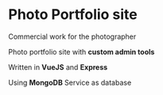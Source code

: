 # Photo Portfolio site
Commercial work for the photographer

Photo portfolio site with **custom admin tools**

Written in **VueJS** and **Express**

Using **MongoDB** Service as database